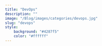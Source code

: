 ```yaml
---
title: "DevOps"
description: ""
image: "/Blog/images/categories/devops.jpg"
slug: "devops"
style:
    background: "#4287f5" 
    color: "#ffffff"
---
```


